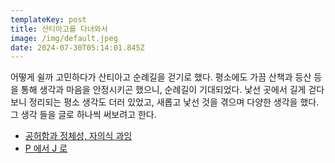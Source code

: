```yaml
---
templateKey: post
title: 산티아고를 다녀와서
image: /img/default.jpeg
date: 2024-07-30T05:14:01.845Z
---
```



어떻게 쉴까 고민하다가 산티아고 순례길을 걷기로 했다. 평소에도 가끔 산책과 등산 등을 통해 생각과 마음을 안정시키곤 했으니, 순례길이 기대되었다. 낯선 곳에서 길게 걷다 보니 정리되는 평소 생각도 더러 있었고, 새롭고 낯선 것을 겪으며 다양한 생각을 했다. 그 생각 들을 글로 하나씩 써보려고 한다.

* [공허함과 정체성, 자의식 과잉](https://byjay.github.io/post/%EA%B3%B5%ED%97%88%ED%95%A8%EA%B3%BC-%EC%A0%95%EC%B2%B4%EC%84%B1-%EC%9E%90%EC%9D%98%EC%8B%9D-%EA%B3%BC%EC%9E%89/)
* [P 에서 J 로](https://byjay.github.io/post/p-%EC%97%90%EC%84%9C-j-%EB%A1%9C/)